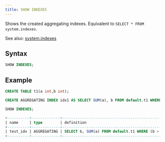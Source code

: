 ```yaml
---
title: SHOW INDEXES
---
```


Shows the created aggregating indexes. Equivalent to `SELECT * FROM system.indexes`.

See also: [system.indexes](../../13-sql-reference/20-system-tables/system-indexes.md)

## Syntax

```sql
SHOW INDEXES;
```

## Example

```sql
CREATE TABLE t1(a int,b int);

CREATE AGGREGATING INDEX idx1 AS SELECT SUM(a), b FROM default.t1 WHERE b > 3 GROUP BY b；

SHOW INDEXES;

+----------+-------------+------------------------------------------------------------+----------------------------+
| name     | type        | definition                                                 | created_on                 |
+----------+-------------+------------------------------------------------------------+----------------------------+
| test_idx | AGGREGATING | SELECT b, SUM(a) FROM default.t1 WHERE (b > 3) GROUP BY b  | 2023-05-17 11:53:54.474377 |
+----------+-------------+------------------------------------------------------------+----------------------------+
```
